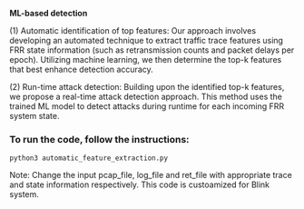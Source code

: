 **ML-based detection**

(1) Automatic identification of top features: Our approach involves developing an automated technique to extract traffic trace features using FRR state information (such as retransmission counts and packet delays per epoch). Utilizing machine learning, we then determine the top-k features that best enhance detection accuracy.

(2) Run-time attack detection: Building upon the identified top-k features, we propose a real-time attack detection approach. This method uses the trained ML model to detect attacks during runtime for each incoming FRR system state.

### To run the code, follow the instructions:

```
python3 automatic_feature_extraction.py
```

Note: Change the input pcap_file, log_file and ret_file with appropriate trace and state information respectively. This code is custoamized for Blink system.